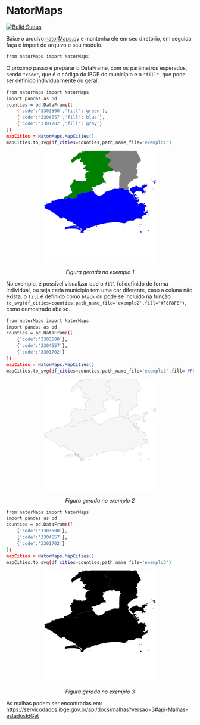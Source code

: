 # NatorMaps
[![Build Status](https://travis-ci.org/joemccann/dillinger.svg?branch=master)](https://travis-ci.org/joemccann/dillinger)

Baixe o arquivo [natorMaps.py](https://github.com/natorjunior/NatorMaps/blob/main/natorMaps.py) e mantenha ele em seu diretório, em seguida faça o import do arquivo e seu modulo.

```sh
from natorMaps import NatorMaps
```

O próximo passo é preparar o DataFrame, com os parâmetros esperados, sendo `"code"`, que é o código do IBGE do município e o `"fill"`, que pode ser definido individualmente ou geral.

```sh
from natorMaps import NatorMaps
import pandas as pd
counties = pd.DataFrame([
    {'code':'3303500','fill':'green'},
    {'code':'3304557','fill':'blue'},
    {'code':'3301702','fill':'gray'}
])
mapCities = NatorMaps.MapCities()
mapCities.to_svg(df_cities=counties,path_name_file='exemplo1')
```
<p align="center"> 
  <img src="https://github.com/natorjunior/NatorMaps/blob/main/imagens/exemplo1.svg" width="300" height="300" alt>
</p>
<p align="center">
     <em>Figura gerada no exemplo 1</em>
</p>

No exemplo, é possível visualizar que o `fill` foi definido de forma individual, ou seja cada municipio tem uma cor diferente, caso a coluna não exista, o `fill` é definido como `black` ou pode se incluido na função `to_svg(df_cities=counties,path_name_file='exemplo2',fill="#F8F8F8")`, como demostrado abaixo.


```sh
from natorMaps import NatorMaps
import pandas as pd
counties = pd.DataFrame([
    {'code':'3303500'},
    {'code':'3304557'},
    {'code':'3301702'}
])
mapCities = NatorMaps.MapCities()
mapCities.to_svg(df_cities=counties,path_name_file='exemplo2',fill='#F6F6F6')
```
<p align="center"> 
  <img src="https://github.com/natorjunior/NatorMaps/blob/main/imagens/exemplo2.svg" width="300" height="300" alt>
</p>
<p align="center">
     <em>Figura gerada no exemplo 2</em>
</p>

```sh
from natorMaps import NatorMaps
import pandas as pd
counties = pd.DataFrame([
    {'code':'3303500'},
    {'code':'3304557'},
    {'code':'3301702'}
])
mapCities = NatorMaps.MapCities()
mapCities.to_svg(df_cities=counties,path_name_file='exemplo3')
```

<p align="center"> 
  <img src="https://github.com/natorjunior/NatorMaps/blob/main/imagens/exemplo3.svg" width="300" height="300" alt>
</p>
<p align="center">
     <em>Figura gerada no exemplo 3</em>
</p>



As malhas podem ser encontradas em: 
https://servicodados.ibge.gov.br/api/docs/malhas?versao=3#api-Malhas-estadosIdGet
